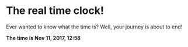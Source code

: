 # The real time clock!

Ever wanted to know what the time is? Well, your journey is about to end!

**The time is Nov 11, 2017, 12:58**
